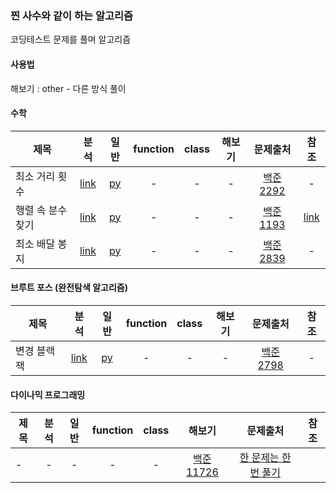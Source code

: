 ### 찐 사수와 같이 하는 알고리즘 
코딩테스트 문제를 풀며 알고리즘  
#### 사용법 
해보기 : other - 다른 방식 풀이
#### 수학
| 제목 | 분석 | 일반 | function | class | 해보기| 문제출처 | 참조 |
| --- | :---: | :---: | :---: | :---: | :---: | :---: |:---: |
|최소 거리 횟수|[link](./analysis/baekjoon_2292_analysis.txt)|[py](./python/baekjoon_2292_flat.py)|-|-|-|[백준 2292](https://www.acmicpc.net/problem/2292)|-|
|행렬 속 분수 찾기|[link](./analysis/baekjoon_1193_analysis.txt)|[py](./python/baekjoon_1193_flat.py)|-|-|-|[백준 1193](https://www.acmicpc.net/problem/1193)|[link](https://coder38611.tistory.com/61)|
|최소 배달 봉지|[link](./analysis/baekjoon_2839_analysis.txt)|[py](./python/baekjoon_2839_flat.py)|-|-|-|[백준 2839](https://www.acmicpc.net/problem/2839)|-|
#### 브루트 포스 (완전탐색 알고리즘)
| 제목 | 분석 | 일반 | function | class | 해보기| 문제출처 | 참조 |
| --- | :---: | :---: | :---: | :---: | :---: | :---: |:---: |
|변경 블랙잭|[link](./analysis/baekjoon_2798_analysis.txt)|[py](./python/baekjoon_2798_flat.py)|-|-|-|[백준 2798](https://www.acmicpc.net/problem/2798)|-|
#### 다이나믹 프로그래밍
| 제목 | 분석 | 일반 | function | class | 해보기| 문제출처 | 참조 |
| --- | :---: | :---: | :---: | :---: | :---: | :---: |:---: |
|-|-|-|-|-|[백준 11726](https://www.acmicpc.net/problem/11726)|<a href="https://youtu.be/FmXZG7D8nS4" target="_blank">한 문제는 한번 풀기</a>|

